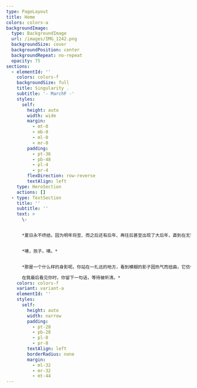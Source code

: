 ```yaml
---
type: PageLayout
title: Home
colors: colors-a
backgroundImage:
  type: BackgroundImage
  url: /images/IMG_1242.png
  backgroundSize: cover
  backgroundPosition: center
  backgroundRepeat: no-repeat
  opacity: 75
sections:
  - elementId: ''
    colors: colors-f
    backgroundSize: full
    title: Singularity .
    subtitle: '- MarchF -'
    styles:
      self:
        height: auto
        width: wide
        margin:
          - mt-0
          - mb-0
          - ml-0
          - mr-0
        padding:
          - pt-36
          - pb-48
          - pl-4
          - pr-4
        flexDirection: row-reverse
        textAlign: left
    type: HeroSection
    actions: []
  - type: TextSection
    title: ''
    subtitle: ''
    text: >
      \-


      *夏日永不终结。因为明年将至、而之后还有后年、再往后甚至出现了大后年，直到在无穷发展和计划之中连明天都变成一个渺小的数字，我们展望时仍然会发现夏日永不终结。今年永远是最热的夏天。*


      *噢，孩子。噢。*


      *那是一个什么样的身影呢。你站在一扎远的地方，看到模糊的影子因热气而扭曲，它仿佛比夏天更短暂更快活，盲目而自大的恰如其分，赶在秋天到来前猛烈地冲向这个世界，噢，孩子。噢。你是个多倔强的废土啊，残缺而完整，金黄色、淡蓝色，你眉眼里流落下河流的泥沙，荒芜的、坚硬的，永远地向门内走去了。

      在我最后看见你时，你留下一句话，等待被听清。*
    colors: colors-f
    variant: variant-a
    elementId: ''
    styles:
      self:
        height: auto
        width: narrow
        padding:
          - pt-28
          - pb-28
          - pl-8
          - pr-8
        textAlign: left
        borderRadius: none
        margin:
          - ml-32
          - mr-32
          - mt-44
---
```

